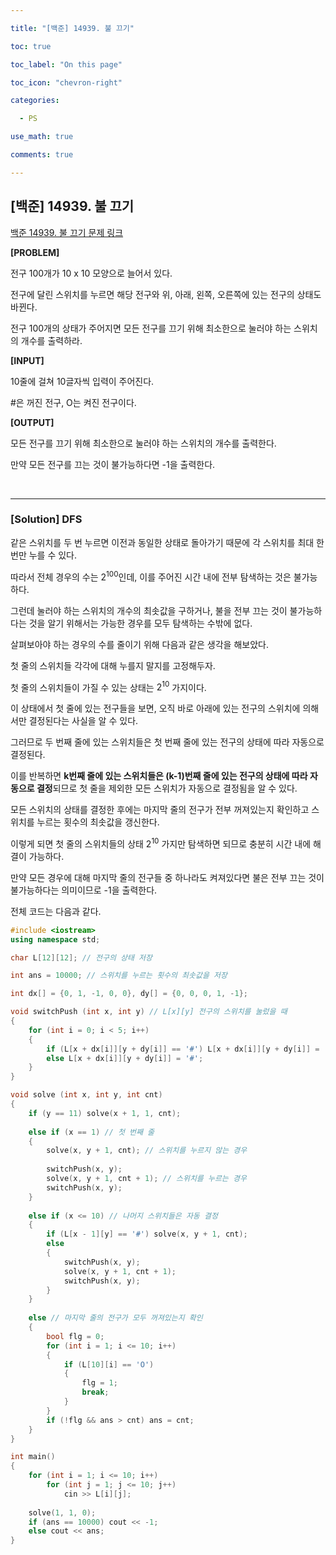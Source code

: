```yaml
---

title: "[백준] 14939. 불 끄기"

toc: true

toc_label: "On this page"

toc_icon: "chevron-right"

categories:

  - PS

use_math: true

comments: true

---
```


## [백준] 14939. 불 끄기

[백준 14939. 불 끄기 문제 링크](https://www.acmicpc.net/problem/14939)

**[PROBLEM]**

전구 100개가 10 x 10 모양으로 늘어서 있다.

전구에 달린 스위치를 누르면 해당 전구와 위, 아래, 왼쪽, 오른쪽에 있는 전구의 상태도 바뀐다.

전구 100개의 상태가 주어지면 모든 전구를 끄기 위해 최소한으로 눌러야 하는 스위치의 개수를 출력하라.

**[INPUT]**

10줄에 걸쳐 10글자씩 입력이 주어진다.

#은 꺼진 전구, O는 켜진 전구이다.

**[OUTPUT]**

모든 전구를 끄기 위해 최소한으로 눌러야 하는 스위치의 개수를 출력한다.

만약 모든 전구를 끄는 것이 불가능하다면 -1을 출력한다.

<br/>

---

### [Solution] DFS

같은 스위치를 두 번 누르면 이전과 동일한 상태로 돌아가기 때문에 각 스위치를 최대 한 번만 누를 수 있다.

따라서 전체 경우의 수는 $2^100$인데, 이를 주어진 시간 내에 전부 탐색하는 것은 불가능하다.

그런데 눌러야 하는 스위치의 개수의 최솟값을 구하거나, 불을 전부 끄는 것이 불가능하다는 것을 알기 위해서는 가능한 경우를 모두 탐색하는 수밖에 없다.

살펴보아야 하는 경우의 수를 줄이기 위해 다음과 같은 생각을 해보았다.

첫 줄의 스위치들 각각에 대해 누를지 말지를 고정해두자.

첫 줄의 스위치들이 가질 수 있는 상태는 $2^10$ 가지이다.

이 상태에서 첫 줄에 있는 전구들을 보면, 오직 바로 아래에 있는 전구의 스위치에 의해서만 결정된다는 사실을 알 수 있다.

그러므로 두 번째 줄에 있는 스위치들은 첫 번째 줄에 있는 전구의 상태에 따라 자동으로 결정된다.

이를 반복하면 **k번째 줄에 있는 스위치들은 (k-1)번째 줄에 있는 전구의 상태에 따라 자동으로 결정**되므로 첫 줄을 제외한 모든 스위치가 자동으로 결정됨을 알 수 있다.

모든 스위치의 상태를 결정한 후에는 마지막 줄의 전구가 전부 꺼져있는지 확인하고 스위치를 누르는 횟수의 최솟값을 갱신한다.

이렇게 되면 첫 줄의 스위치들의 상태 $2^10$ 가지만 탐색하면 되므로 충분히 시간 내에 해결이 가능하다.

만약 모든 경우에 대해 마지막 줄의 전구들 중 하나라도 켜져있다면 불은 전부 끄는 것이 불가능하다는 의미이므로 -1을 출력한다.

전체 코드는 다음과 같다.

```cpp
#include <iostream>
using namespace std;

char L[12][12]; // 전구의 상태 저장

int ans = 10000; // 스위치를 누르는 횟수의 최솟값을 저장

int dx[] = {0, 1, -1, 0, 0}, dy[] = {0, 0, 0, 1, -1};

void switchPush (int x, int y) // L[x][y] 전구의 스위치를 눌렀을 때
{
    for (int i = 0; i < 5; i++)
    {
        if (L[x + dx[i]][y + dy[i]] == '#') L[x + dx[i]][y + dy[i]] = 'O';
        else L[x + dx[i]][y + dy[i]] = '#';
    }
}

void solve (int x, int y, int cnt)
{
    if (y == 11) solve(x + 1, 1, cnt);
    
    else if (x == 1) // 첫 번째 줄
    {
        solve(x, y + 1, cnt); // 스위치를 누르지 않는 경우
        
        switchPush(x, y);
        solve(x, y + 1, cnt + 1); // 스위치를 누르는 경우
        switchPush(x, y);
    }
    
    else if (x <= 10) // 나머지 스위치들은 자동 결정
    {
        if (L[x - 1][y] == '#') solve(x, y + 1, cnt);
        else
        {
            switchPush(x, y);
            solve(x, y + 1, cnt + 1);
            switchPush(x, y);
        }
    }
    
    else // 마지막 줄의 전구가 모두 꺼져있는지 확인
    {
        bool flg = 0;
        for (int i = 1; i <= 10; i++)
        {
            if (L[10][i] == 'O')
            {
                flg = 1;
                break;
            }
        }
        if (!flg && ans > cnt) ans = cnt; 
    }
}

int main()
{
    for (int i = 1; i <= 10; i++)
        for (int j = 1; j <= 10; j++)
            cin >> L[i][j];
    
    solve(1, 1, 0);
    if (ans == 10000) cout << -1;
    else cout << ans;
}
```




